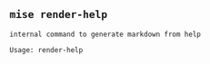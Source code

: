 ## `mise render-help`

```text
internal command to generate markdown from help

Usage: render-help
```
